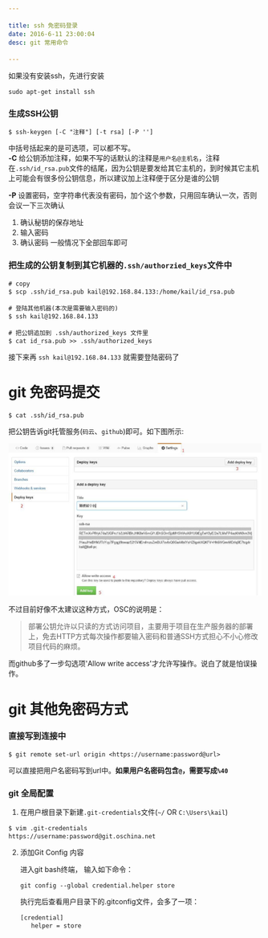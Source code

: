 ```yaml
---

title: ssh 免密码登录
date: 2016-6-11 23:00:04
desc: git 常用命令

---
```


如果没有安装ssh，先进行安装
``` shell
sudo apt-get install ssh
```

<!--more-->

### 生成SSH公钥
``` shell
$ ssh-keygen [-C "注释"] [-t rsa] [-P '']  
```
中括号括起来的是可选项，可以都不写。   
**-C** 给公钥添加注释，如果不写的话默认的注释是`用户名@主机名`，注释在`.ssh/id_rsa.pub`文件的结尾，因为公钥是要发给其它主机的，到时候其它主机上可能会有很多份公钥信息，所以建议加上注释便于区分是谁的公钥

**-P** 设置密码，空字符串代表没有密码，加个这个参数，只用回车确认一次，否则会议一下三次确认
1. 确认秘钥的保存地址
2. 输入密码
3. 确认密码
一般情况下全部回车即可


### 把生成的公钥复制到其它机器的`.ssh/authorzied_keys`文件中

``` shell
# copy
$ scp .ssh/id_rsa.pub kail@192.168.84.133:/home/kail/id_rsa.pub 

# 登陆其他机器(本次是需要输入密码的)
$ ssh kail@192.168.84.133

# 把公钥追加到 .ssh/authorized_keys 文件里
$ cat id_rsa.pub >> .ssh/authorized_keys
```
接下来再 `ssh kail@192.168.84.133` 就需要登陆密码了

# git 免密码提交

``` shell
$ cat .ssh/id_rsa.pub
```
把公钥告诉git托管服务(`码云`、`github`)即可。如下图所示:

![github 免密码登陆](../images/ssh-no-password/1.jpg)

不过目前好像不太建议这种方式，OSC的说明是：  

>部署公钥允许以只读的方式访问项目，主要用于项目在生产服务器的部署上，免去HTTP方式每次操作都要输入密码和普通SSH方式担心不小心修改项目代码的麻烦。 

而github多了一步勾选项'Allow write access'才允许写操作。说白了就是怕误操作。

# git 其他免密码方式

### 直接写到连接中

``` git
$ git remote set-url origin <https://username:password@url> 
```
可以直接把用户名密码写到url中。**如果用户名密码包含`@`，需要写成`%40`**

### git 全局配置

1. 在用户根目录下新建`.git-credentials`文件(`~/` OR `C:\Users\kail`)
```
$ vim .git-credentials
https://username:password@git.oschina.net
```

2. 添加Git Config 内容

    进入git bash终端， 输入如下命令：
    ```
    git config --global credential.helper store
    ```
    执行完后查看用户目录下的.gitconfig文件，会多了一项：
    ```
    [credential]
       helper = store
    ```

